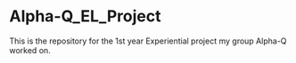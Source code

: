# Alpha-Q_EL_Project
This is the repository for the 1st year Experiential project my group Alpha-Q worked on.
